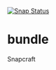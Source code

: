 [![Snap Status](https://build.snapcraft.io/badge/koduml/bundle.svg)](https://build.snapcraft.io/user/koduml/bundle)

# bundle
Snapcraft
